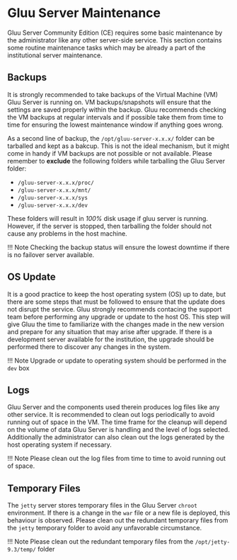 # Gluu Server Maintenance
Gluu Server Community Edition (CE) requires some basic maintenance by the administrator like any other server-side service. This section contains some routine maintenance tasks which may be already a part of the institutional server maintenance.

## Backups
It is strongly recommended to take backups of the Virtual Machine (VM) Gluu Server is running on. VM backups/snapshots will ensure that the settings are saved properly within the backup. Gluu recommends checking the VM backups at regular intervals and if possible take them from time to time for ensuring the lowest maintenance window if anything goes wrong.

As a second line of backup, the `/opt/gluu-server-x.x.x/` folder can be tarballed and kept as a bakcup. This is not the ideal mechanism, but it might come in handy if VM backups are not possible or not available. Please remember to **exclude** the following folders while tarballing the Gluu Server folder:

- `/gluu-server-x.x.x/proc/`
- `/gluu-server-x.x.x/mnt/`
- `/gluu-server-x.x.x/sys`
- `/gluu-server-x.x.x/dev`

These folders will result in _100%_ disk usage if gluu server is running. However, if the server is stopped, then tarballing the folder should not cause any problems in the host machine.

!!! Note
    Checking the backup status will ensure the lowest downtime if there is no failover server available.

## OS Update
It is a good practice to keep the host operating system (OS) up to date, but there are some steps that must be followed to ensure that the update does not disrupt the service. Gluu strongly recommends contacing the support team before performing any upgrade or update to the host OS. This step will give Gluu the time to familiarize with the changes made in the new version and prepare for any situation that may arise after upgrade. If there is a development server available for the institution, the upgrade should be performed there to discover any changes in the system.

!!! Note
    Upgrade or update to operating system should be performed in the `dev` box

## Logs
Gluu Server and the components used therein produces log files like any other service. It is recommended to clean out logs periodically to avoid running out of space in the VM. The time frame for the cleanup will depend on the volume of data Gluu Server is handling and the level of logs selected. Additionally the administrator can also clean out the logs generated by the host operating system if necessary.

!!! Note
    Please clean out the log files from time to time to avoid running out of space.

## Temporary Files
The `jetty` server stores temporary files in the Gluu Server `chroot` environment. If there is a change in the `war` file or a new file is deployed, this behaviour is observed. Please clean out the redundant temporary files from the `jetty` temporary folder to avoid any unfavorable circumstance. 

!!! Note
    Please clean out the redundant temporary files from the `/opt/jetty-9.3/temp/` folder

